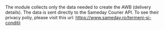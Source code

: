 The module collects only the data needed to create the AWB (delivery details). The data is sent directly to the Sameday Courier API.
To see their privacy poliy, please visit this url: https://www.sameday.ro/termeni-si-conditii
